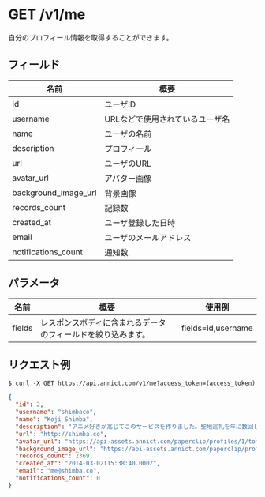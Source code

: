# GET /v1/me

自分のプロフィール情報を取得することができます。

## フィールド

| 名前 | 概要 |
| --- | --- |
| id | ユーザID |
| username | URLなどで使用されているユーザ名 |
| name | ユーザの名前 |
| description | プロフィール |
| url | ユーザのURL |
| avatar_url | アバター画像 |
| background_image_url | 背景画像 |
| records_count | 記録数 |
| created_at | ユーザ登録した日時 |
| email | ユーザのメールアドレス |
| notifications_count | 通知数 |


## パラメータ

| 名前 | 概要 | 使用例 |
| --- | --- | --- |
| fields | レスポンスボディに含まれるデータのフィールドを絞り込みます。 | fields=id,username |


## リクエスト例

```
$ curl -X GET https://api.annict.com/v1/me?access_token=(access_token)
```

```json
{
  "id": 2,
  "username": "shimbaco",
  "name": "Koji Shimba",
  "description": "アニメ好きが高じてこのサービスを作りました。聖地巡礼を年に数回しています。",
  "url": "http://shimba.co",
  "avatar_url": "https://api-assets.annict.com/paperclip/profiles/1/tombo_avatars/master/d8af7adc8122c96ba7639218fd8b5ede332d42f2.jpg?1431357292",
  "background_image_url": "https://api-assets.annict.com/paperclip/profiles/1/tombo_background_images/master/ee15d577fb2f2d61bdaf700cfab894b286a5762d.jpg?1486753229",
  "records_count": 2369,
  "created_at": "2014-03-02T15:38:40.000Z",
  "email": "me@shimba.co",
  "notifications_count": 0
}
```
